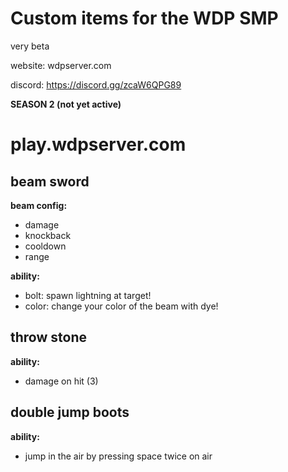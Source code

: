 # Custom items for the WDP SMP
very beta

website: wdpserver.com

discord: https://discord.gg/zcaW6QPG89

**SEASON 2 (not yet active)**

# play.wdpserver.com

## beam sword
**beam config:**
 - damage
 - knockback
 - cooldown
 - range

**ability:**
- bolt: spawn lightning at target!
- color: change your color of the beam with dye!

## throw stone
**ability:**
- damage on hit (3)

## double jump boots
**ability:**
- jump in the air by pressing space twice on air 